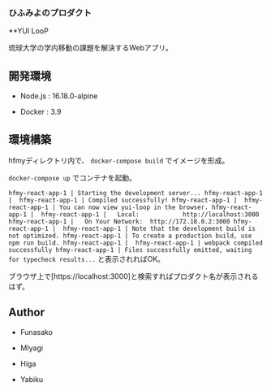 ### ひふみよのプロダクト

**YUI LooP

琉球大学の学内移動の課題を解決するWebアプリ。

## 開発環境

- Node.js : 16.18.0-alpine

- Docker : 3.9

## 環境構築

hfmyディレクトリ内で、
`docker-compose build`
でイメージを形成。

`docker-compose up`
でコンテナを起動。

`
hfmy-react-app-1 | Starting the development server...
hfmy-react-app-1 | 
hfmy-react-app-1 | Compiled successfully!
hfmy-react-app-1 | 
hfmy-react-app-1 | You can now view yui-loop in the browser.
hfmy-react-app-1 | 
hfmy-react-app-1 |   Local:            http://localhost:3000
hfmy-react-app-1 |   On Your Network:  http://172.18.0.2:3000
hfmy-react-app-1 | 
hfmy-react-app-1 | Note that the development build is not optimized.
hfmy-react-app-1 | To create a production build, use npm run build.
hfmy-react-app-1 | 
hfmy-react-app-1 | webpack compiled successfully
hfmy-react-app-1 | Files successfully emitted, waiting for typecheck results...
`
と表示されればOK。

ブラウザ上で[https://localhost:3000]と検索すればプロダクト名が表示されるはず。



## Author

- Funasako

- MIyagi

- Higa

- Yabiku





